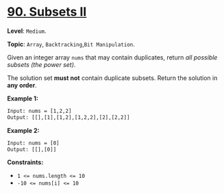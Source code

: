 # [90. Subsets II](https://leetcode.com/problems/subsets-ii/)

**Level**: `Medium`.

**Topic**: `Array`, `Backtracking`,`Bit Manipulation`.

Given an integer array `nums` that may contain duplicates, return _all possible subsets (the power set)_.

The solution set **must not** contain duplicate subsets. Return the solution in **any order**.

**Example 1:**

```txt
Input: nums = [1,2,2]
Output: [[],[1],[1,2],[1,2,2],[2],[2,2]]
```

**Example 2:**

```txt
Input: nums = [0]
Output: [[],[0]]
```

**Constraints:**

- `1 <= nums.length <= 10`
- `-10 <= nums[i] <= 10`
